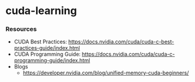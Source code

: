 # cuda-learning

### Resources
- CUDA Best Practices: https://docs.nvidia.com/cuda/cuda-c-best-practices-guide/index.html
- CUDA Programming Guide: https://docs.nvidia.com/cuda/cuda-c-programming-guide/index.html
- Blogs
    - https://developer.nvidia.com/blog/unified-memory-cuda-beginners/
